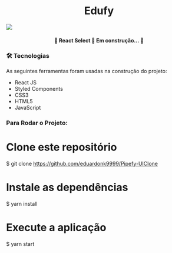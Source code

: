 <h1 align="center">Edufy</h1>

<img src="/eduardonk9999/Pipefy-UIClone/blob/master/image.png?raw=true"/>

<h4 align="center"> 
	🚧  React Select 🚀 Em construção...  🚧
</h4>


### 🛠 Tecnologias

As seguintes ferramentas foram usadas na construção do projeto:
- React JS
- Styled Components
- CSS3
- HTML5
- JavaScript



### Para Rodar o Projeto:

# Clone este repositório
$ git clone https://github.com/eduardonk9999/Pipefy-UIClone

# Instale as dependências
$ yarn install

# Execute a aplicação
$ yarn start
